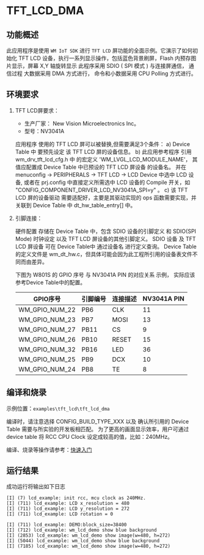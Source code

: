 # TFT_LCD_DMA

## 功能概述
此应用程序是使用 `WM IoT SDK` 进行 `TFT LCD` 屏功能的全面示例。它演示了如何初始化 TFT LCD 设备，执行一系列显示操作，包括蓝色背景刷屏，Flash 内预存图片显示，屏幕 X,Y 轴旋转显示
此程序采用 SDIO ( SPI 模式 ) 与连接屏通信， 通信过程 大数据采用 DMA 方式进行， 命令和小数据采用 CPU Polling 方式进行。 

## 环境要求

1. TFT LCD屏要求：

   - 生产厂家： New Vision Microelectronics Inc。
   - 型号：NV3041A
   
   应用程序 使用的 TFT LCD 屏可以被替换,但需要满足3个条件：
   a) Device Table 中 要预先设定 该 TFT LCD 屏的设备信息。
   b) 此应用参考程序 引用 wm_drv_tft_lcd_cfg.h 中 的宏定义 'WM_LVGL_LCD_MODULE_NAME'， 其值应配置成 Device Table 中已预设的 TFT LCD 屏设备 的设备名。
      并在 menuconfig -> PERIPHERALS -> TFT LCD -> LCD Device 中选中 LCD 设备, 或者在 prj.config 中直接定义所需选中 LCD 设备的 Compile 开关，如 "CONFIG_COMPONENT_DRIVER_LCD_NV3041A_SPI=y" 。
   c) 该 TFT LCD 屏的设备驱动 需要适配好，主要是其驱动实现的 ops 函数需要实现，并关联到 Device Table 中 dt_hw_table_entry[] 中。

2. 引脚连接：

   硬件配置 存储在 Device Table 中，包含 SDIO 设备的引脚定义 和 SDIO(SPI Mode) 时钟设定 以及 TFT LCD 屏设备的其他引脚定义。
   SDIO 设备 及 TFT LCD 屏设备 可在 Device Table中 通过设备名 进行定义查询。
   Device Table 的定义文件是 wm_dt_hw.c，但具体可能会因为此工程所引用的设备表文件不同而由差异。

   下图为 W801S 的 GPIO 序号  与 NV3041A PIN 的对应关系 示例， 实际应该参考Device Table中的配置。

   |    GPIO序号    | 引脚编号 | 连接描述  | NV3041A PIN |
   | -------------- |-------- | -------- | ----------- |
   | WM_GPIO_NUM_22 |   PB6   |   CLK    | 11          |
   | WM_GPIO_NUM_23 |   PB7   |   MOSI   | 13          |
   | WM_GPIO_NUM_27 |   PB11  |   CS     | 9           |
   | WM_GPIO_NUM_26 |   PB10  |   RESET  | 15          |
   | WM_GPIO_NUM_32 |   PB16  |   LED    | 36          |
   | WM_GPIO_NUM_25 |   PB9   |   DCX    | 10          |
   | WM_GPIO_NUM_24 |   PB8   |   TE     | 8           |


## 编译和烧录

示例位置：`examples\tft_lcd\tft_lcd_dma`

编译时，请注意选择 CONFIG_BUILD_TYPE_XXX 以及 确认所引用的 Device Table 需要与所实验的开发板相匹配。
为了更高的画面显示效率，用户可通过 device table 将 RCC CPU Clock 设定成较高的值，比如：240MHz。

编译、烧录等操作请参考：[快速入门](https://doc.winnermicro.net/w800/zh_CN/latest/get_started/index.html)

## 运行结果

成功运行将输出如下日志

```
[I] (7) lcd_example: init rcc, mcu clock as 240MHz.
[I] (711) lcd_example: LCD x_resolution = 480
[I] (711) lcd_example: LCD y_resolution = 272
[I] (711) lcd_example: LCD rotation = 0

[I] (711) lcd_example: DEMO:block_size=38400
[I] (712) lcd_example: wm_lcd_demo show blue background
[I] (2853) lcd_example: wm_lcd_demo show image(w=480, h=272)
[I] (5044) lcd_example: wm_lcd_demo show blue background
[I] (7185) lcd_example: wm_lcd_demo show image(w=480, h=272)
```